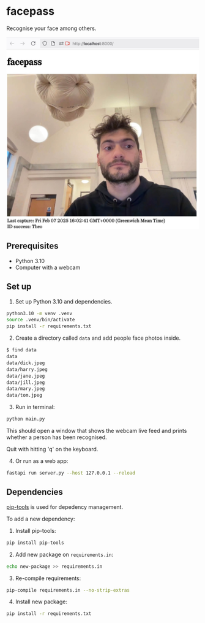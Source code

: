 # facepass

Recognise your face among others.

![screenshot](screenshot.jpeg)

## Prerequisites

* Python 3.10
* Computer with a webcam

## Set up

1. Set up Python 3.10 and dependencies.

```sh
python3.10 -m venv .venv
source .venv/bin/activate
pip install -r requirements.txt
```

2. Create a directory called `data` and add people face photos inside.

```sh
$ find data
data
data/dick.jpeg
data/harry.jpeg
data/jane.jpeg
data/jill.jpeg
data/mary.jpeg
data/tom.jpeg
```

3. Run in terminal:

```sh
python main.py
```

This should open a window that shows the webcam live feed and prints whether a person
has been recognised.

Quit with hitting 'q' on the keyboard.

4. Or run as a web app:

```sh
fastapi run server.py --host 127.0.0.1 --reload
```

## Dependencies

[pip-tools](https://github.com/jazzband/pip-tools) is used for depedency management.

To add a new dependency:

1. Install pip-tools:

  ```sh
  pip install pip-tools
  ```

2. Add new package on `requirements.in`:

  ```sh
  echo new-package >> requirements.in
  ```

3. Re-compile requirements:

  ```sh
  pip-compile requirements.in --no-strip-extras
  ```

4. Install new package:

  ```sh
  pip install -r requirements.txt
  ```
